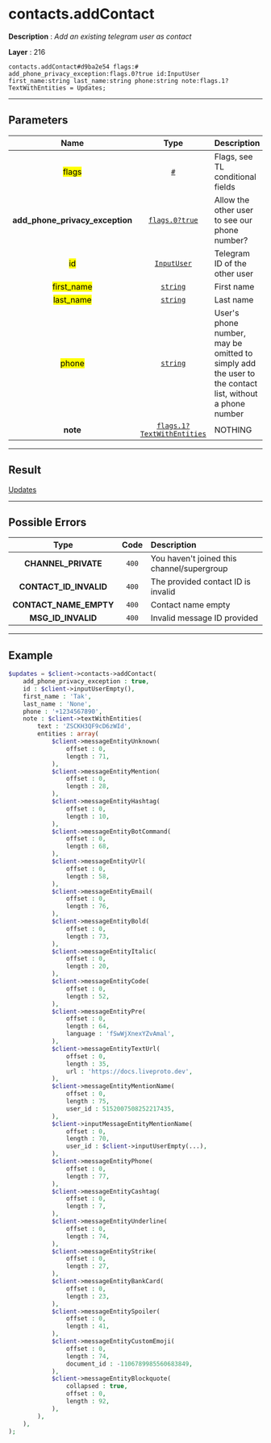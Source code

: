 # contacts.addContact

**Description** : *Add an existing telegram user as contact*

**Layer** : 216

```tl
contacts.addContact#d9ba2e54 flags:# add_phone_privacy_exception:flags.0?true id:InputUser first_name:string last_name:string phone:string note:flags.1?TextWithEntities = Updates;
```

---

## Parameters

| Name | Type | Description |
| :---: | :---: | :--- |
| <mark>flags</mark> | [`#`](type/#) | Flags, see TL conditional fields |
| **add_phone_privacy_exception** | [`flags.0?true`](type/true) | Allow the other user to see our phone number? |
| <mark>id</mark> | [`InputUser`](type/InputUser) | Telegram ID of the other user |
| <mark>first_name</mark> | [`string`](type/string) | First name |
| <mark>last_name</mark> | [`string`](type/string) | Last name |
| <mark>phone</mark> | [`string`](type/string) | User's phone number, may be omitted to simply add the user to the contact list, without a phone number |
| **note** | [`flags.1?TextWithEntities`](type/TextWithEntities) | NOTHING |

---

## Result

[Updates](type/Updates)

---

## Possible Errors

| Type | Code | Description |
| :---: | :---: | :--- |
| **CHANNEL_PRIVATE** | `400` | You haven't joined this channel/supergroup |
| **CONTACT_ID_INVALID** | `400` | The provided contact ID is invalid |
| **CONTACT_NAME_EMPTY** | `400` | Contact name empty |
| **MSG_ID_INVALID** | `400` | Invalid message ID provided |

---

## Example

```php
$updates = $client->contacts->addContact(
	add_phone_privacy_exception : true,
	id : $client->inputUserEmpty(),
	first_name : 'Tak',
	last_name : 'None',
	phone : '+1234567890',
	note : $client->textWithEntities(
		text : 'ZSCKH3QF9cD6zWId',
		entities : array(
			$client->messageEntityUnknown(
				offset : 0,
				length : 71,
			),
			$client->messageEntityMention(
				offset : 0,
				length : 28,
			),
			$client->messageEntityHashtag(
				offset : 0,
				length : 10,
			),
			$client->messageEntityBotCommand(
				offset : 0,
				length : 68,
			),
			$client->messageEntityUrl(
				offset : 0,
				length : 58,
			),
			$client->messageEntityEmail(
				offset : 0,
				length : 76,
			),
			$client->messageEntityBold(
				offset : 0,
				length : 73,
			),
			$client->messageEntityItalic(
				offset : 0,
				length : 20,
			),
			$client->messageEntityCode(
				offset : 0,
				length : 52,
			),
			$client->messageEntityPre(
				offset : 0,
				length : 64,
				language : 'fSwWjXnexYZvAmal',
			),
			$client->messageEntityTextUrl(
				offset : 0,
				length : 35,
				url : 'https://docs.liveproto.dev',
			),
			$client->messageEntityMentionName(
				offset : 0,
				length : 75,
				user_id : 5152007508252217435,
			),
			$client->inputMessageEntityMentionName(
				offset : 0,
				length : 70,
				user_id : $client->inputUserEmpty(...),
			),
			$client->messageEntityPhone(
				offset : 0,
				length : 77,
			),
			$client->messageEntityCashtag(
				offset : 0,
				length : 7,
			),
			$client->messageEntityUnderline(
				offset : 0,
				length : 74,
			),
			$client->messageEntityStrike(
				offset : 0,
				length : 27,
			),
			$client->messageEntityBankCard(
				offset : 0,
				length : 23,
			),
			$client->messageEntitySpoiler(
				offset : 0,
				length : 41,
			),
			$client->messageEntityCustomEmoji(
				offset : 0,
				length : 74,
				document_id : -1106789985560683849,
			),
			$client->messageEntityBlockquote(
				collapsed : true,
				offset : 0,
				length : 92,
			),
		),
	),
);
```